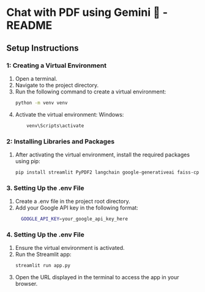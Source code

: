 # Chat with PDF using Gemini 💁 - README

## Setup Instructions

### 1: Creating a Virtual Environment
1. Open a terminal.
2. Navigate to the project directory.
3. Run the following command to create a virtual environment:
   ```bash
   python -m venv venv
4. Activate the virtual environment:
      Windows:
      ```bash
          venv\Scripts\activate
     

### 2: Installing Libraries and Packages

 1. After activating the virtual environment, install the required packages using pip:
    ```bash
    pip install streamlit PyPDF2 langchain google-generativeai faiss-cpu python-dotenv

### 3. Setting Up the .env File

 1. Create a .env file in the project root directory.
 2. Add your Google API key in the following format:
    ```bash
      GOOGLE_API_KEY=your_google_api_key_here

### 4. Setting Up the .env File

1. Ensure the virtual environment is activated.
2. Run the Streamlit app:
   ```bash
   streamlit run app.py
3. Open the URL displayed in the terminal to access the app in your browser.








    


         
